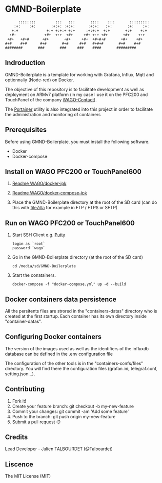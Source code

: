 # GMND-Boilerplate
```
      ::::::::         :::   :::       ::::    :::       :::::::::
    :+:    :+:       :+:+: :+:+:      :+:+:   :+:       :+:    :+:
   +:+             +:+ +:+:+ +:+     :+:+:+  +:+       +:+    +:+ 
  :#:             +#+  +:+  +#+     +#+ +:+ +#+       +#+    +:+  
 +#+   +#+#      +#+       +#+     +#+  +#+#+#       +#+    +#+   
#+#    #+#      #+#       #+#     #+#   #+#+#       #+#    #+#    
########       ###       ###     ###    ####       #########  
```    

## Indroduction

GMND-Boilerplate is a template for working with Grafana, Influx, Mqtt and optionnaliy (Node-red) on Docker. 

The objective of this repository is to facilitate development as well as deployment on ARMv7 platform (in my case I use it on the PFC200 and TouchPanel of the company [WAGO-Contact](https://www.wago.com/global/open-automation/modular-software)).

The [Portainer](https://www.portainer.io/) utility is also integrated into this project in order to facilitate the administration and monitoring of containers

## Prerequisites

Before using GMND-Boilerplate, you must install the following software.

* Docker
* Docker-compose
 
## Install on WAGO PFC200 or TouchPanel600

1. [Readme WAGO/docker-ipk](https://github.com/WAGO/docker-ipk)
2. [Readme WAGO/docker-compose-ipk](https://github.com/WAGO/docker-compose-ipk)

3. Place the GMND-Boilerplate directory at the root of the SD card (can do this with [fileZilla](https://filezilla-project.org/) for example in FTP / FTPS or SFTP)

## Run on WAGO PFC200 or TouchPanel600
  1. Start SSH Client e.g. [Putty](https://www.putty.org/)
      ```
      login as `root`
      password `wago`
      ```
  2. Go in the GMND-Boilerplate directory (at the root of the SD card)
      ```
      cd /media/sd/GMND-Boilerplate
      ```
  3. Start the conatainers.
      ```
      docker-compose -f "docker-compose.yml" up -d --build
      ```

## Docker containers data persistence

All the persitents files are strored in the "containers-datas" directory who is created at the first startup. Each container has its own directory inside "container-datas".

## Configuring Docker containers

The version of the images used as well as the identifiers of the influxdb database can be defined in the .env configuration file

The configuration of the other tools is in the "containers-confs/files" directory. You will find there the configuration files (grafan.ini, telegraf.conf, setting.json...).

## Contributing

1. Fork it!
2. Create your feature branch: git checkout -b my-new-feature
3. Commit your changes: git commit -am 'Add some feature'
4. Push to the branch: git push origin my-new-feature
5. Submit a pull request :D
## Credits

Lead Developer - Julien TALBOURDET (@Talbourdet)

## Liscence

The MIT License (MIT)